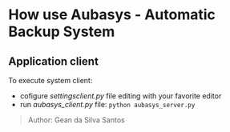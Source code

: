 How use Aubasys - Automatic Backup System
=================================

Application client
------------------

To execute system client:
- cofigure *settingsclient.py* file editing with your favorite editor
- run *aubasys_client.py* file: `python aubasys_server.py`

>Author: Gean da Silva Santos
